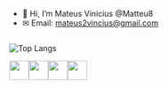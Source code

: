 - 👋 Hi, I’m Mateus Vinicius @Matteu8
- ✉ Email: mateus2vincius@gmail.com
##
![Top Langs](https://github-readme-stats.vercel.app/api/top-langs/?username=Matteu8&layout=compact&theme=dark)

<img height="35px" width="35px" src="https://cdn.jsdelivr.net/gh/devicons/devicon@latest/icons/html5/html5-original-wordmark.svg" /><img height="35px" width="35px" src="https://cdn.jsdelivr.net/gh/devicons/devicon@latest/icons/php/php-original.svg" /><img height="35px" width="35px" src="https://cdn.jsdelivr.net/gh/devicons/devicon@latest/icons/css3/css3-original-wordmark.svg" /><img height="35px" width="35px" src="https://cdn.jsdelivr.net/gh/devicons/devicon@latest/icons/mysql/mysql-original-wordmark.svg" />
          
          
          

                            
##


